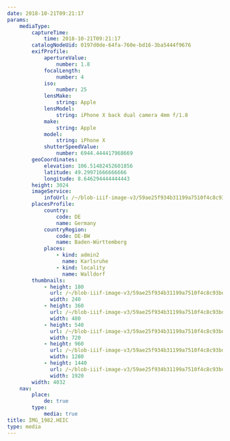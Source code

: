 ```yaml
---
date: 2018-10-21T09:21:17
params:
    mediaType:
        captureTime:
            time: 2018-10-21T09:21:17
        catalogNodeUid: 0197d0de-64fa-760e-bd16-3ba5444f9676
        exifProfile:
            apertureValue:
                number: 1.8
            focalLength:
                number: 4
            iso:
                number: 25
            lensMake:
                string: Apple
            lensModel:
                string: iPhone X back dual camera 4mm f/1.8
            make:
                string: Apple
            model:
                string: iPhone X
            shutterSpeedValue:
                number: 6944.444417968669
        geoCoordinates:
            elevation: 106.51482452601856
            latitude: 49.29971666666666
            longitude: 8.646294444444443
        height: 3024
        imageService:
            infoUrl: /~/blob-iiif-image-v3/59ae25f934b31199a7510f4c8c93bdae58f99320184c4881c8429876540e1ec1/info.json
        placesProfile:
            country:
                code: DE
                name: Germany
            countryRegion:
                code: DE-BW
                name: Baden-Württemberg
            places:
                - kind: admin2
                  name: Karlsruhe
                - kind: locality
                  name: Walldorf
        thumbnails:
            - height: 180
              url: /~/blob-iiif-image-v3/59ae25f934b31199a7510f4c8c93bdae58f99320184c4881c8429876540e1ec1/full/240%2C180/0/default.jpg
              width: 240
            - height: 360
              url: /~/blob-iiif-image-v3/59ae25f934b31199a7510f4c8c93bdae58f99320184c4881c8429876540e1ec1/full/480%2C360/0/default.jpg
              width: 480
            - height: 540
              url: /~/blob-iiif-image-v3/59ae25f934b31199a7510f4c8c93bdae58f99320184c4881c8429876540e1ec1/full/720%2C540/0/default.jpg
              width: 720
            - height: 960
              url: /~/blob-iiif-image-v3/59ae25f934b31199a7510f4c8c93bdae58f99320184c4881c8429876540e1ec1/full/1280%2C960/0/default.jpg
              width: 1280
            - height: 1440
              url: /~/blob-iiif-image-v3/59ae25f934b31199a7510f4c8c93bdae58f99320184c4881c8429876540e1ec1/full/1920%2C1440/0/default.jpg
              width: 1920
        width: 4032
    nav:
        place:
            de: true
        type:
            media: true
title: IMG_1982.HEIC
type: media
---
```

